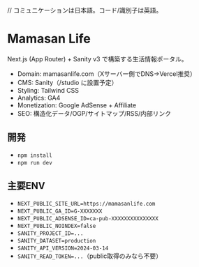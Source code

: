 // コミュニケーションは日本語。コード/識別子は英語。
# Mamasan Life

Next.js (App Router) + Sanity v3 で構築する生活情報ポータル。

- Domain: mamasanlife.com（Xサーバー側でDNS→Vercel推奨）
- CMS: Sanity（/studio に設置予定）
- Styling: Tailwind CSS
- Analytics: GA4
- Monetization: Google AdSense + Affiliate
- SEO: 構造化データ/OGP/サイトマップ/RSS/内部リンク

## 開発
- `npm install`
- `npm run dev`

## 主要ENV
- `NEXT_PUBLIC_SITE_URL=https://mamasanlife.com`
- `NEXT_PUBLIC_GA_ID=G-XXXXXXX`
- `NEXT_PUBLIC_ADSENSE_ID=ca-pub-XXXXXXXXXXXXXXX`
- `NEXT_PUBLIC_NOINDEX=false`
- `SANITY_PROJECT_ID=...`
- `SANITY_DATASET=production`
- `SANITY_API_VERSION=2024-03-14`
- `SANITY_READ_TOKEN=...`（public取得のみなら不要）

